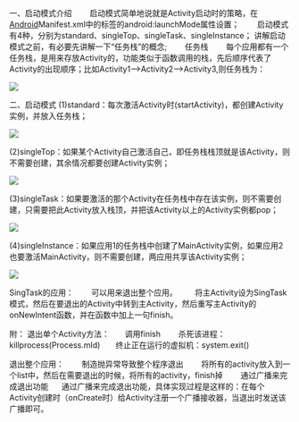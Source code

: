 一、启动模式介绍
　　启动模式简单地说就是Activity启动时的策略，在[Android](http://www.linuxidc.com/topicnews.aspx?tid=11)Manifest.xml中的标签的android:launchMode属性设置；
　　启动模式有4种，分别为standard、singleTop、singleTask、singleInstance；
讲解启动模式之前，有必要先讲解一下“任务栈”的概念;
　　任务栈
　　每个应用都有一个任务栈，是用来存放Activity的，功能类似于函数调用的栈，先后顺序代表了Activity的出现顺序；比如Activity1-->Activity2-->Activity3,则任务栈为：

![](http://upload-images.jianshu.io/upload_images/2333435-46a0a550419cdd4b.png?imageMogr2/auto-orient/strip%7CimageView2/2/w/1240)

二、启动模式
(1)standard：每次激活Activity时(startActivity)，都创建Activity实例，并放入任务栈；

![](http://upload-images.jianshu.io/upload_images/2333435-4615b1462a257bfb.png?imageMogr2/auto-orient/strip%7CimageView2/2/w/1240)

(2)singleTop：如果某个Activity自己激活自己，即任务栈栈顶就是该Activity，则不需要创建，其余情况都要创建Activity实例；

![](http://upload-images.jianshu.io/upload_images/2333435-a71a089ab979fcec.png?imageMogr2/auto-orient/strip%7CimageView2/2/w/1240)

(3)singleTask：如果要激活的那个Activity在任务栈中存在该实例，则不需要创建，只需要把此Activity放入栈顶，并把该Activity以上的Activity实例都pop；

![](http://upload-images.jianshu.io/upload_images/2333435-35cdee065d09ec0e.png?imageMogr2/auto-orient/strip%7CimageView2/2/w/1240)

(4)singleInstance：如果应用1的任务栈中创建了MainActivity实例，如果应用2也要激活MainActivity，则不需要创建，两应用共享该Activity实例；


![](http://upload-images.jianshu.io/upload_images/2333435-594df9ccf11e19de.png?imageMogr2/auto-orient/strip%7CimageView2/2/w/1240)


SingTask的应用：
       可以用来退出整个应用。
       将主Activity设为SingTask模式，然后在要退出的Activity中转到主Activity，然后重写主Activity的onNewIntent函数，并在函数中加上一句finish。


附：
退出单个Activity方法：
      调用finish
　　杀死该进程：killprocess(Process.mId)
      终止正在运行的虚拟机：system.exit()

退出整个应用：
　　制造抛异常导致整个程序退出
　　将所有的activity放入到一个list中，然后在需要退出的时候，将所有的activity，finish掉
　　通过广播来完成退出功能
     通过广播来完成退出功能，具体实现过程是这样的：在每个Activity创建时（onCreate时）给Activity注册一个广播接收器，当退出时发送该广播即可。
